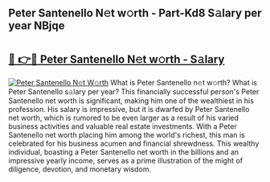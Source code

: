 ## Peter Santenello N𝚎t w𝚘rth - Part-Kd8 S𝚊lary per year NBjqe

# <h2><a href="http://gc2m71q.nevu.top/?p=Peter+Santenello">🔗 👉🔴 Peter Santenello N𝚎t w𝚘rth - S𝚊lary</a></h2>

[![Peter Santenello N𝚎t W𝚘rth](https://i.imgur.com/Oavwk0R.jpeg)](http://gc2m71q.nevu.top/?p=Peter+Santenello)
What is Peter Santenello n𝚎t w𝚘rth? What is Peter Santenello s𝚊lary per year?
This financially successful person's Peter Santenello net worth is significant, making him one of the wealthiest in his profession. His salary is impressive, but it is dwarfed by Peter Santenello net worth, which is rumored to be even larger as a result of his varied business activities and valuable real estate investments. With a Peter Santenello net worth placing him among the world's richest, this man is celebrated for his business acumen and financial shrewdness. This wealthy individual, boasting a Peter Santenello net worth in the billions and an impressive yearly income, serves as a prime illustration of the might of diligence, devotion, and monetary wisdom.
